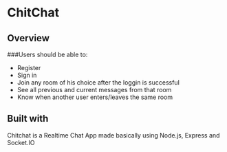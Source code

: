 # ChitChat

## Overview

###Users should be able to:

- Register
- Sign in
- Join any room of his choice after the loggin is successful
- See all previous and current messages from that room
- Know when another user enters/leaves the same room

## Built with

Chitchat is a Realtime Chat App made basically using Node.js, Express and Socket.IO

